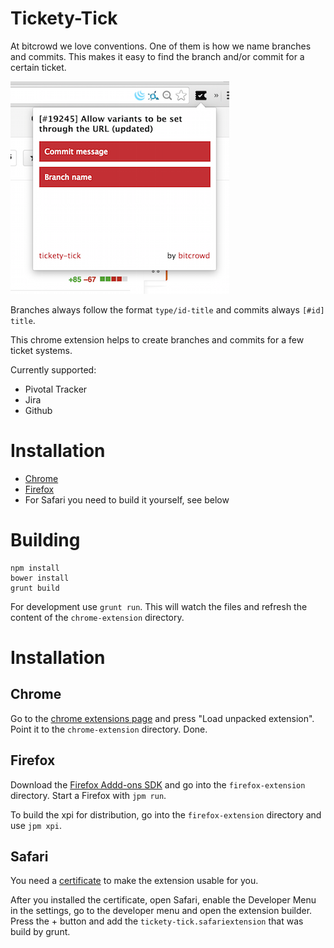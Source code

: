 # Tickety-Tick

At bitcrowd we love conventions. One of them is how we name branches and
commits. This makes it easy to find the branch and/or commit for a certain
ticket.

![screenshot](src/data/screenshot.png)

Branches always follow the format `type/id-title` and commits always `[#id]
title`.

This chrome extension helps to create branches and commits for a few ticket
systems.

Currently supported:

* Pivotal Tracker
* Jira
* Github

# Installation

* [Chrome](https://chrome.google.com/webstore/detail/ciakolhgmfijpjbpcofoalfjiladihbg)
* [Firefox](https://addons.mozilla.org/de/firefox/addon/tickety-tick/)
* For Safari you need to build it yourself, see below

# Building

```
npm install
bower install
grunt build
```

For development use `grunt run`. This will watch the files and refresh the
content of the `chrome-extension` directory.

# Installation

## Chrome

Go to the [chrome extensions page](chrome://extensions/) and press "Load unpacked extension".
Point it to the `chrome-extension` directory. Done.

## Firefox

Download the [Firefox Addd-ons SDK](https://developer.mozilla.org/en-US/Add-ons/SDK/Tutorials/Installation)
and go into the `firefox-extension` directory. Start a Firefox with `jpm run`.

To build the xpi for distribution, go into the `firefox-extension` directory and use `jpm xpi`.

## Safari

You need a [certificate](https://developer.apple.com/library/safari/documentation/Tools/Conceptual/SafariExtensionGuide/Introduction/Introduction.html#//apple_ref/doc/uid/TP40009977-CH1-SW1)
to make the extension usable for you.

After you installed the certificate, open Safari, enable the Developer Menu in the settings,
go to the developer menu and open the extension builder. Press the + button and add the
`tickety-tick.safariextension` that was build by grunt.

